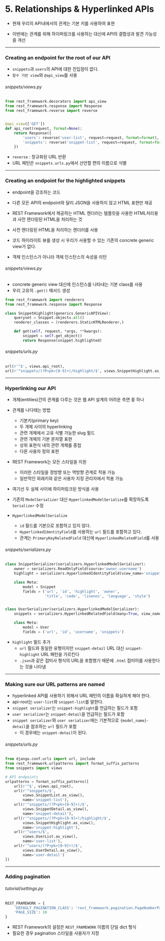 # 5. Relationships & Hyperlinked APIs

- 현재 우리의 API내에서의 관계는 기본 키를 사용하여 표현


- 이번에는 관계를 위해 하이퍼링크를 사용하는 대신에 API의 결합성과 발견 가능성을 개선

---

### Creating an endpoint for the root of our API

- `snippets`과 `users`의 API에 대한 진입점이 없다.
- `함수 기반 view`와 `@api_view`를 사용



###### snippets/views.py

```python
from rest_framework.decorators import api_view
from rest_framework.response import Response
from rest_framework.reverse import reverse


@api_view(['GET'])
def api_root(request, format=None):
    return Response({
        'users': reverse('user-list', request=request, format=format),
        'snippets': reverse('snippet-list', request=request, format=format)
    })
```

- `reverse` : 정규화된 URL 반환
- URL 패턴은 `snippets.urls.py`에서 선언할 편의 이름으로 식별

---

### Creating an endpoint for the highlighted snippets

- endpoint을 강조하는 코드
- 다른 모든 API의 endpoint와 달리 JSON을 사용하지 않고 HTML 표현만 제공
- REST Framework에서 제공하는 HTML 렌더러는 템플릿을 사용한 HTML처리용과 사전 렌더링된 HTML을 처리하는 것
- 사전 렌더링된 HTML을 처리하는 렌더러를 사용



- 코드 하이라이트 뷰를 생성 시 우리가 사용할 수 있는 기존의 concrete generic view가 없다.
- 객체 인스턴스가 아니라 객체 인스턴스의 속성을 리턴



###### snippets/views.py

- concrete generic view 대신에 인스턴스를 나타내는 기본 class를 사용
- 우리 고유의 `.get()` 메서드 생성

```python
from rest_framework import renderers
from rest_framework.response import Response

class SnippetHighlight(generics.GenericAPIView):
    queryset = Snippet.objects.all()
    renderer_classes = (renderers.StaticHTMLRenderer,)

    def get(self, request, *args, **kwargs):
        snippet = self.get_object()
        return Response(snippet.highlighted)
```



###### snippets/urls.py

```python
url(r'^$', views.api_root),
url(r'^snippets/(?P<pk>[0-9]+)/highlight/$', views.SnippetHighlight.as_view()),
```

---

### Hyperlinking our API

- 개체(entities)간의 관계를 다루는 것은 웹 API 설계의 어려운 측면 중 하나
- 관계를 나다태는 방법
  - 기본키(primary key)
  - 두 개체 사이의 hyperlinking
  - 관련 개체에서 고유 식별 가능한 slug 필드
  - 관련 개체의 기본 문자열 표현
  - 상위 표현식 내의 관련 개체를 중첩
  - 다른 사용자 정의 표현



- REST Framework는 모든 스타일을 지원
  - 이러한 스타일을 정방향 또는 역방향 관계로 적용 가능
  - 일반적인 외래키와 같은 사용자 지정 관리자에서 적용 가능



- 여기선 두 실체 사이에 하이퍼링크된 방식을 사용
- 기존의 `ModelSerializer`  대신 `HyperlinkedModelSerialize`를 확장하도록 `Serializer` 수정
- `HyperlinkedModelSerialize`

  - `id` 필드를 기본으로 포함하고 있지 않다.
  - `HyperlinkedIdentityField`를 사용하는 `url` 필드를 포함하고 있다. 
  - 관계는 `PrimaryKeyRelatedField` 대신에 `HyperlinkedRelatedField`를 사용




###### snippets/serializers.py

```python
class SnippetSerializer(serializers.HyperlinkedModelSerializer):
    owner = serializers.ReadOnlyField(source='owner.username')
    highlight = serializers.HyperlinkedIdentityField(view_name='snippet-highlight', format='html')

    class Meta:
        model = Snippet
        fields = ('url', 'id', 'highlight', 'owner',
                  'title', 'code', 'linenos', 'language', 'style')


class UserSerializer(serializers.HyperlinkedModelSerializer):
    snippets = serializers.HyperlinkedRelatedField(many=True, view_name='snippet-detail', read_only=True)

    class Meta:
        model = User
        fields = ('url', 'id', 'username', 'snippets')
```

- `highlight` 필드 추가
  - `url` 필드와 동일한 유형이지만 `snippet-detail` URL 대신 `snippet-highlight` URL 패턴을 가르킨다
  - `.json`과 같은 접미사 형식의 URL을 포함했기 때문에 `.html` 접미어를 사용한다는 것을 나타냄

---

### Making sure our URL patterns are named

-  hyperlinked API를 사용하기 위해서 URL 패턴의 이름을 확실하게 해야 한다.
  - api-root는 `user-list`와 `snippet-list`를 말한다.
  - `snippet serializer`는 `snippet-highlight`를 언급하는 필드가 포함
  - `user serializer`는 `snippet-detail`을  언급하는 필드가 포함
  - `snippet serializer`와 `user serializer`에는 기본적으로 `{model_name}-detail`을 참조하는 `url` 필드가 포함
    - 이 경우에는 `snippet-detail`이 된다.



###### snippets/urls.py

```python
from django.conf.urls import url, include
from rest_framework.urlpatterns import format_suffix_patterns
from snippets import views

# API endpoints
urlpatterns = format_suffix_patterns([
    url(r'^$', views.api_root),
    url(r'^snippets/$',
        views.SnippetList.as_view(),
        name='snippet-list'),
    url(r'^snippets/(?P<pk>[0-9]+)/$',
        views.SnippetDetail.as_view(),
        name='snippet-detail'),
    url(r'^snippets/(?P<pk>[0-9]+)/highlight/$',
        views.SnippetHighlight.as_view(),
        name='snippet-highlight'),
    url(r'^users/$',
        views.UserList.as_view(),
        name='user-list'),
    url(r'^users/(?P<pk>[0-9]+)/$',
        views.UserDetail.as_view(),
        name='user-detail')
])
```

---

### Adding pagination

###### tutorial/settings.py

```python
REST_FRAMEWORK = {
    'DEFAULT_PAGINATION_CLASS': 'rest_framework.pagination.PageNumberPagination',
    'PAGE_SIZE': 10
}
```

- REST Framework의 설정은 `REST_FRAMEWORK` 이름의 단일 dict 형식
- 필요한 경우 pagination 스타일을 사용자가 지정


